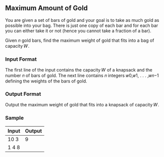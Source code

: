 ## Maximum Amount of Gold
You are given a set of bars of gold and your goal is to take as much gold as possible into
your bag. There is just one copy of each bar and for each bar you can either take it or not
(hence you cannot take a fraction of a bar).

Given 𝑛 gold bars, find the maximum weight of gold that fits into a bag of capacity 𝑊.

### Input Format
The first line of the input contains the capacity 𝑊 of a knapsack and the number 𝑛 of bars
of gold. The next line contains 𝑛 integers 𝑤0,𝑤1, . . . ,𝑤𝑛−1 defining the weights of the bars of gold.

### Output Format
Output the maximum weight of gold that fits into a knapsack of capacity 𝑊.

### Sample
Input | Output
--- | ---
10 3 | 9
1 4 8 |
